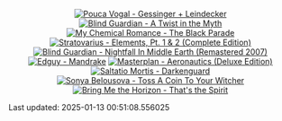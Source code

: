 <!-- lastfm -->
<p align="center"><a href="https://www.last.fm/music/Pouca+Vogal/Gessinger+%252B+Leindecker"><img src="https://lastfm.freetls.fastly.net/i/u/64s/eefd6569086f4af9a6fe0f0db7995707.jpg" title="Pouca Vogal - Gessinger + Leindecker"></a> <a href="https://www.last.fm/music/Blind+Guardian/A+Twist+in+the+Myth"><img src="https://lastfm.freetls.fastly.net/i/u/64s/0ca1499a97a44031a4ecf9abaa68c9c9.jpg" title="Blind Guardian - A Twist in the Myth"></a> <a href="https://www.last.fm/music/My+Chemical+Romance/The+Black+Parade"><img src="https://lastfm.freetls.fastly.net/i/u/64s/7675defb2787ce67cd030081eb8ff77c.png" title="My Chemical Romance - The Black Parade"></a> <a href="https://www.last.fm/music/Stratovarius/Elements,+Pt.+1+&+2+(Complete+Edition)"><img src="https://lastfm.freetls.fastly.net/i/u/64s/28196b94c6494483c4b52baa9739aa48.png" title="Stratovarius - Elements, Pt. 1 & 2 (Complete Edition)"></a> <a href="https://www.last.fm/music/Blind+Guardian/Nightfall+In+Middle+Earth+(Remastered+2007)"><img src="https://lastfm.freetls.fastly.net/i/u/64s/0cb7c96a3c89b80e51fde4340330d4cb.jpg" title="Blind Guardian - Nightfall In Middle Earth (Remastered 2007)"></a> <a href="https://www.last.fm/music/Edguy/Mandrake"><img src="https://lastfm.freetls.fastly.net/i/u/64s/3bfe75cd6285bac4b7a2759fc576375b.jpg" title="Edguy - Mandrake"></a> <a href="https://www.last.fm/music/Masterplan/Aeronautics+(Deluxe+Edition)"><img src="https://lastfm.freetls.fastly.net/i/u/64s/a1b91f369033ae13d812404366cc8d60.jpg" title="Masterplan - Aeronautics (Deluxe Edition)"></a> <a href="https://www.last.fm/music/Saltatio+Mortis/Darkenguard"><img src="https://lastfm.freetls.fastly.net/i/u/64s/73404796099eab76e0271c537319387c.jpg" title="Saltatio Mortis - Darkenguard"></a> <a href="https://www.last.fm/music/Sonya+Belousova/Toss+A+Coin+To+Your+Witcher"><img src="https://lastfm.freetls.fastly.net/i/u/64s/820a6fd31d749fcf68544f412e1717d5.jpg" title="Sonya Belousova - Toss A Coin To Your Witcher"></a> <a href="https://www.last.fm/music/Bring+Me+the+Horizon/That%27s+the+Spirit"><img src="https://lastfm.freetls.fastly.net/i/u/64s/e7a508490c30452c4524f74984279698.png" title="Bring Me the Horizon - That's the Spirit"></a> </p>

<!--START_SECTION:last-updated-->
Last updated: 2025-01-13 00:51:08.556025
<!--END_SECTION:last-updated-->